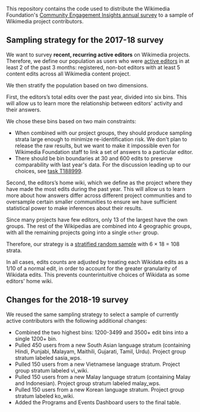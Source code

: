 This repository contains the code used to distribute the Wikimedia Foundation's [Community Engagement Insights annual survey](https://meta.wikimedia.org/wiki/Community_Engagement_Insights/Annual_surveys) to a sample of Wikimedia project contributors.

## Sampling strategy for the 2017-18 survey

We want to survey **recent, recurring active editors** on Wikimedia projects. Therefore, we define our population as users who were [active editors](https://meta.wikimedia.org/wiki/Research:Active_editor) in at least 2 of the past 3 months: registered, non-bot editors with at least 5 content edits across all Wikimedia content project.

We then stratify the population based on two dimensions.

First, the editors’s total edits over the past year, divided into six bins. This will allow us to learn more the relationship between editors' activity and their answers.

We chose these bins based on two main constraints:
* When combined with our project groups, they should produce sampling strata large enough to minimize re-identification risk. We don't plan to release the raw results, but we want to make it impossible even for Wikimedia Foundation staff to link a set of answers to a particular editor.
* There should be bin boundaries at 30 and 600 edits to preserve comparability with last year's data.
For the discussion leading up to our choices, see [task T188999](https://phabricator.wikimedia.org/T188999).

Second, the editors’s home wiki, which we define as the project where they have made the most edits during the past year. This will allow us to learn more about how answers differ across different project communities and to oversample certain smaller communities to ensure we have sufficient statistical power to make inferences about their results.

Since many projects have few editors, only 13 of the largest have the own groups. The rest of the Wikipedias are combined into 4 geographic groups, with all the remaining projects going into a single `other` group.

Therefore, our strategy is a [stratified random sample](https://en.wikipedia.org/wiki/Stratified_sampling) with 6 × 18 = 108 strata.

In all cases, edits counts are adjusted by treating each Wikidata edits as a 1/10 of a normal edit, in order to account for the greater granularity of Wikidata edits. This prevents counterintuitive choices of Wikidata as some editors' home wiki.


## Changes for the 2018-19 survey

We reused the same sampling strategy to select a sample of currently active contributors with the following additional changes:

* Combined the two highest bins: 1200-3499 and 3500+ edit bins into a single 1200+ bin.
* Pulled 450 users from a new South Asian language stratum (containing Hindi, Punjabi, Malayam, Maithili, Gujarati, Tamil, Urdu). Project group stratum labeled sasia_wps.
* Pulled 150 users from a new Vietnamese language stratum. Project group stratum labeled vi_wiki.
* Pulled 150 users from a new Malay language stratum (containing Malay and Indonesian). Project group stratum labeled malay_wps.
* Pulled 150 users from a new Korean language stratum. Project group stratum labeled ko_wiki.
* Added the Programs and Events Dashboard users to the final table. 
